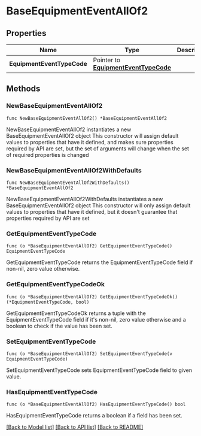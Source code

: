 # BaseEquipmentEventAllOf2

## Properties

Name | Type | Description | Notes
------------ | ------------- | ------------- | -------------
**EquipmentEventTypeCode** | Pointer to [**EquipmentEventTypeCode**](EquipmentEventTypeCode.md) |  | [optional] 

## Methods

### NewBaseEquipmentEventAllOf2

`func NewBaseEquipmentEventAllOf2() *BaseEquipmentEventAllOf2`

NewBaseEquipmentEventAllOf2 instantiates a new BaseEquipmentEventAllOf2 object
This constructor will assign default values to properties that have it defined,
and makes sure properties required by API are set, but the set of arguments
will change when the set of required properties is changed

### NewBaseEquipmentEventAllOf2WithDefaults

`func NewBaseEquipmentEventAllOf2WithDefaults() *BaseEquipmentEventAllOf2`

NewBaseEquipmentEventAllOf2WithDefaults instantiates a new BaseEquipmentEventAllOf2 object
This constructor will only assign default values to properties that have it defined,
but it doesn't guarantee that properties required by API are set

### GetEquipmentEventTypeCode

`func (o *BaseEquipmentEventAllOf2) GetEquipmentEventTypeCode() EquipmentEventTypeCode`

GetEquipmentEventTypeCode returns the EquipmentEventTypeCode field if non-nil, zero value otherwise.

### GetEquipmentEventTypeCodeOk

`func (o *BaseEquipmentEventAllOf2) GetEquipmentEventTypeCodeOk() (*EquipmentEventTypeCode, bool)`

GetEquipmentEventTypeCodeOk returns a tuple with the EquipmentEventTypeCode field if it's non-nil, zero value otherwise
and a boolean to check if the value has been set.

### SetEquipmentEventTypeCode

`func (o *BaseEquipmentEventAllOf2) SetEquipmentEventTypeCode(v EquipmentEventTypeCode)`

SetEquipmentEventTypeCode sets EquipmentEventTypeCode field to given value.

### HasEquipmentEventTypeCode

`func (o *BaseEquipmentEventAllOf2) HasEquipmentEventTypeCode() bool`

HasEquipmentEventTypeCode returns a boolean if a field has been set.


[[Back to Model list]](../README.md#documentation-for-models) [[Back to API list]](../README.md#documentation-for-api-endpoints) [[Back to README]](../README.md)


